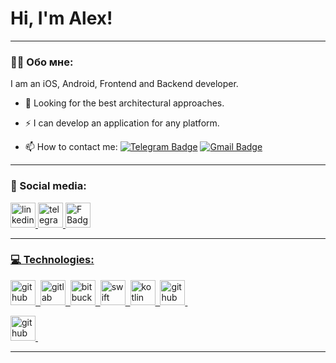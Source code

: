 # Hi, I'm Alex!

---

### :man_technologist: Обо мне:

I am an iOS, Android, Frontend and Backend developer.

- :telescope: Looking for the best architectural approaches.

- :zap: I can develop an application for any platform.

- :mailbox: How to contact me: [![Telegram Badge](https://img.shields.io/badge/-sobolevaleksandr-blue?style=flat&logo=Telegram&logoColor=white)](https://t.me/Alexander_IOS_DEV) [![Gmail Badge](https://img.shields.io/badge/-Gmail-red?style=flat&logo=Gmail&logoColor=white)](mailto:sobolev.ios.developer@gmail.com)

---

### 🤝 Social media:

  <div id="badges">
    <a href="https://www.linkedin.com/in/aleksander-sobolev-ios-developer/" target="_blank">
      <img src="https://cdn-icons-png.flaticon.com/512/2504/2504799.png" width="40" height="40" alt="linkedin" />
    </a>
    <a href="https://t.me/Alexander_IOS_DEV" target="_blank">
      <img src="https://cdn-icons-png.flaticon.com/512/2111/2111646.png" width="40" height="40" alt="telegram group" />
    <a href="https://www.facebook.com/profile.php?id=100086559087040" target="_blank">
      <img src="https://cdn-icons-png.flaticon.com/512/5968/5968764.png" width="40" height="40" alt="F Badge"/>
  </div>

---

### 💻 Technologies:

<div>
  <img src="https://cdn-icons-png.flaticon.com/512/5968/5968853.png" title="github" alt="github" width="40" height="40"/>&nbsp
  <img src="https://cdn-icons-png.flaticon.com/512/5968/5968853.png" title="gitlab" alt="gitlab" width="40" height="40"/>&nbsp
  <img src="https://cdn-icons-png.flaticon.com/512/6125/6125001.png" title="bitbucket" alt="bitbucket" width="40" height="40"/>&nbsp
  <img src="https://cdn-icons-png.flaticon.com/512/668/668292.png" title="swift" alt="swift" width="40" height="40"/>&nbsp
  <img src="https://upload.wikimedia.org/wikipedia/commons/thumb/0/06/Kotlin_Icon.svg/1200px-Kotlin_Icon.svg.png" title="kotlin" alt="kotlin" width="40" height="40"/>&nbsp
  <img src="https://cdn-icons-png.flaticon.com/512/4494/4494740.png" title="github" alt="github" width="40" height="40"/>&nbsp
  
  
  <img src="https://cdn-icons-png.flaticon.com/512/4494/4494740.png" title="github" alt="github" width="40" height="40"/>&nbsp;
</div>

---
